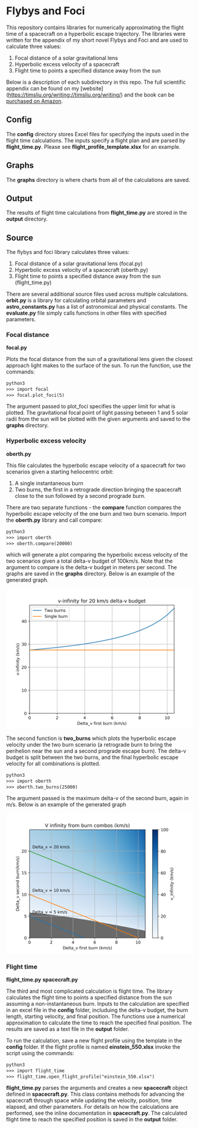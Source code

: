 # Flybys and Foci
This repository contains libraries for numerically approximating the flight
time of a spacecraft on a hyperbolic escape trajectory. The libraries were
written for the appendix of my short novel Flybys and Foci and are used
to calculate three values:

1. Focal distance of a solar gravitational lens
2. Hyperbolic excess velocity of a spacecraft
3. Flight time to points a specified distance away from the sun

Below is a description of each subdirectory in this repo. The full scientific
appendix can be found on my [website] (https://timsliu.org/writing://timsliu.org/writing/)
and the book can be [purchased on Amazon](https://www.amazon.com/Flybys-Foci-Timothy-Liu/dp/1686812647/ref=sxts_sxwds-bia-wc-drs1_0?cv_ct_cx=flybys+and+foci&dchild=1&keywords=flybys+and+foci&pd_rd_i=1686812647&pd_rd_r=165a5c3b-1f94-484f-a4aa-a0d6e574c000&pd_rd_w=btT4J&pd_rd_wg=n0GOG&pf_rd_p=f3f1f1cd-8368-48df-ac69-94019fb84e3f&pf_rd_r=K88PR7YFCQ97A3DJQ9J2&psc=1&qid=1599859131&sr=1-1-f7123c3d-6c2e-4dbe-9d7a-6185fb77bc58).

## Config
The **config** directory stores Excel files for specifying the inputs
used in the flight time calculations. The inputs specify a flight plan and
are parsed by **flight_time.py**. Please see **flight_profile_template.xlsx**
for an example.

## Graphs
The **graphs** directory is where charts from all of the calculations are
saved.

## Output
The results of flight time calculations from **flight_time.py** are stored
in the **output** directory.

## Source
The flybys and foci library calculates three values:

1. Focal distance of a solar gravitational lens (focal.py)
2. Hyperbolic excess velocity of a spacecraft (oberth.py)
3. Flight time to points a specified distance away from the sun (flight_time.py)

There are several additional source files used across multiple calculations.
**orbit.py** is a library for calculating orbital parameters and **astro_constants.py**
has a list of astronomical and physical constants. The **evaluate.py** file simply
calls functions in other files with specified parameters.

### Focal distance
**focal.py**

Plots the focal distance from the sun of a gravitational lens given the closest
approach light makes to the surface of the sun. To run the function, use the commands:

```
python3
>>> import focal
>>> focal.plot_foci(5)
```

The argument passed to plot_foci specifies the upper limit for what is plotted. 
The gravitational focal point of light passing between 1 and 5 solar radii
from the sun will be plotted with the given arguments and saved to the
**graphs** directory. 

### Hyperbolic excess velocity
**oberth.py**

This file calculates the hyperbolic escape velocity of a spacecraft for two
scenarios given a starting heliocentric orbit:

1. A single instantaneous burn
2. Two burns, the first in a retrograde direction bringing the spacecraft
close to the sun followed by a second prograde burn.

There are two separate functions - the **compare** function compares the
hyperbolic escape velocity of the one burn and two burn scenario. Import 
the **oberth.py** library and call compare:

```
python3
>>> import oberth
>>> oberth.compare(20000)
```

which will generate a plot comparing the hyperbolic excess velocity of the
two scenarios given a total delta-v budget of 100km/s. Note that the argument
to compare is the delta-v budget in meters per second. The graphs are saved in
the **graphs** directory. Below is an example of the generated graph.


![Alt text](graphs/compare_20_kms.png?raw=true "20 km/s burn comparison")

The second function is **two_burns** which plots the hyperbolic escape
velocity under the two burn scenario (a retrograde burn to bring the perihelion
near the sun and a second prograde escape burn). The delta-v budget is split
between the two burns, and the final hyperbolic escape velocity for all
combinations is plotted.

```
python3
>>> import oberth
>>> oberth.two_burns(25000)
```

The argument passed is the maximum delta-v of the second burn, again in m/s. 
Below is an example of the generated graph

![Alt text](graphs/v_infinity.png?raw=true "25 km/s burn comparison")


### Flight time
**flight_time.py**
**spacecraft.py**

The third and most complicated calculation is flight time. The library
calculates the flight time to points a specified distance from the sun
assuming a non-instantaneous burn. Inputs to the calculation are specified
in an excel file in the **config** folder, includuing the delta-v budget,
the burn length, starting velocity, and final position. The functions
use a numerical approximation to calculate the time to reach the specified
final position. The results are saved as a text file in the **output**
folder.

To run the calculation, save a new flight profile using the template in
the **config** folder. If the flight profile is named **einstein_550.xlsx**
invoke the script using the commands:

```
python3
>>> import flight_time
>>> flight_time.open_flight_profile("einstein_550.xlsx")
```

**flight_time.py** parses the arguments and creates a new **spacecraft** 
object defined in **spacecraft.py**. This class contains methods for 
advancing the spacecraft through space while updating the velocity, position,
time elapsed, and other parameters. For details on how the calculations
are performed, see the inline documentation in **spacecraft.py**. The 
calculated flight time to reach the specified position is saved in the
**output** folder.

